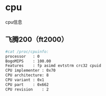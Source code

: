 # cpu

cpu信息

## 飞腾200（ft2000）

```bash
#cat /proc/cpuinfo:
processor	: 0
BogoMIPS	: 100.00
Features	: fp asimd evtstrm crc32 cpuid
CPU implementer	: 0x70
CPU architecture: 8
CPU variant	: 0x1
CPU part	: 0x662
CPU revision	: 2
```